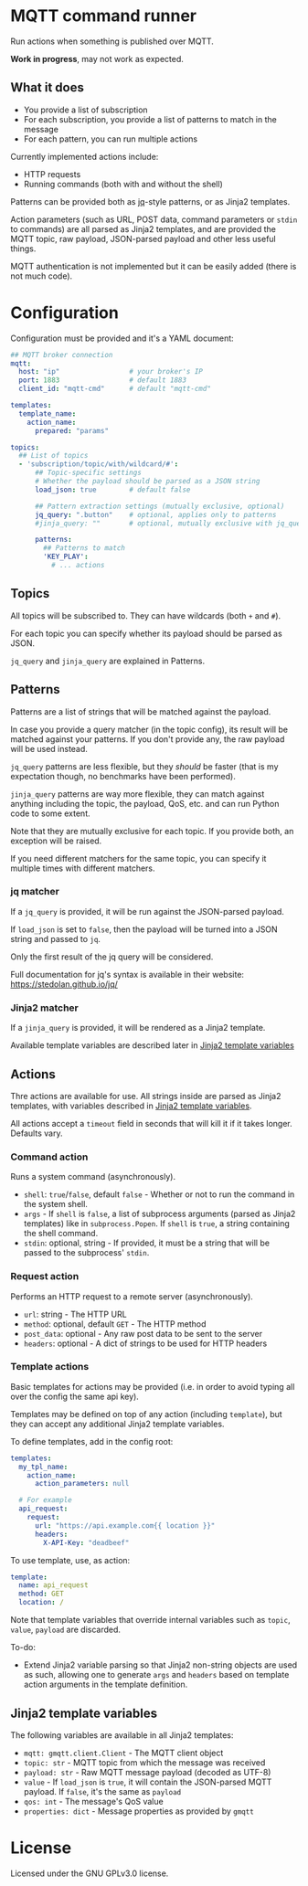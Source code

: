 # MQTT command runner

Run actions when something is published over MQTT.

**Work in progress**, may not work as expected.

## What it does

- You provide a list of subscription
- For each subscription, you provide a list of patterns to match in the
  message
- For each pattern, you can run multiple actions

Currently implemented actions include:

- HTTP requests
- Running commands (both with and without the shell)

Patterns can be provided both as [jq](https://stedolan.github.io/jq/)-style
patterns, or as Jinja2 templates.

Action parameters (such as URL, POST data, command parameters or
`stdin` to commands) are all parsed as Jinja2 templates, and are provided
the MQTT topic, raw payload, JSON-parsed payload and other less useful things.

MQTT authentication is not implemented but it can be easily added (there
is not much code).

# Configuration

Configuration must be provided and it's a YAML document:

```yaml
## MQTT broker connection
mqtt:
  host: "ip"                 # your broker's IP
  port: 1883                 # default 1883
  client_id: "mqtt-cmd"      # default "mqtt-cmd"

templates:
  template_name:
    action_name:
      prepared: "params"

topics:
  ## List of topics
  - 'subscription/topic/with/wildcard/#':
      ## Topic-specific settings
      # Whether the payload should be parsed as a JSON string
      load_json: true        # default false

      ## Pattern extraction settings (mutually exclusive, optional)
      jq_query: ".button"    # optional, applies only to patterns
      #jinja_query: ""       # optional, mutually exclusive with jq_query

      patterns:
        ## Patterns to match
        'KEY_PLAY':
          # ... actions
```

## Topics

All topics will be subscribed to. They can have wildcards (both `+` and `#`).

For each topic you can specify whether its payload should be parsed as JSON.

`jq_query` and `jinja_query` are explained in Patterns.

## Patterns

Patterns are a list of strings that will be matched against the payload.

In case you provide a query matcher (in the topic config), its result will be
matched against your patterns. If you don't provide any, the raw payload will
be used instead. 

`jq_query` patterns are less flexible, but they *should* be faster (that is my
expectation though, no benchmarks have been performed).

`jinja_query` patterns are way more flexible, they can match against anything
including the topic, the payload, QoS, etc. and can run Python code to 
some extent.

Note that they are mutually exclusive for each topic. If you provide both,
an exception will be raised.

If you need different matchers for the same topic, you can specify it multiple
times with different matchers.

### jq matcher

If a `jq_query` is provided, it will be run against the JSON-parsed payload.

If `load_json` is set to `false`, then the payload will be turned into a JSON
string and passed to `jq`.

Only the first result of the jq query will be considered.

Full documentation for jq's syntax is available in their website:
https://stedolan.github.io/jq/

### Jinja2 matcher

If a `jinja_query` is provided, it will be rendered as a Jinja2 template.

Available template variables are described later in
[Jinja2 template variables](#jinja2-template-variables)


## Actions

Thre actions are available for use. All strings inside are parsed as Jinja2
templates, with variables described in 
[Jinja2 template variables](#jinja2-template-variables).

All actions accept a `timeout` field in seconds that will kill it if it
takes longer. Defaults vary. 

### Command action

Runs a system command (asynchronously).

- `shell`: `true`/`false`, default `false` - Whether or not to run the
  command in the system shell.
- `args` - If `shell` is `false`, a list of subprocess arguments (parsed
  as Jinja2 templates) like in `subprocess.Popen`. If `shell` is `true`,
  a string containing the shell command.
- `stdin`: optional, string - If provided, it must be a string that will
  be passed to the subprocess' `stdin`.
  
### Request action

Performs an HTTP request to a remote server (asynchronously).

- `url`: string - The HTTP URL
- `method`: optional, default `GET` - The HTTP method
- `post_data`: optional - Any raw post data to be sent to the server
- `headers`: optional - A dict of strings to be used for HTTP headers

### Template actions

Basic templates for actions may be provided (i.e. in order to avoid
typing all over the config the same api key).

Templates may be defined on top of any action (including `template`),
but they can accept any additional Jinja2 template variables.

To define templates, add in the config root:

```yaml
templates:
  my_tpl_name:
    action_name:
      action_parameters: null

  # For example
  api_request:
    request:
      url: "https://api.example.com{{ location }}"
      headers:
        X-API-Key: "deadbeef" 
```

To use template, use, as action:

```yaml
template:
  name: api_request
  method: GET
  location: /
```

Note that template variables that override internal variables such as
`topic`, `value`, `payload` are discarded.

To-do:
- Extend Jinja2 variable parsing so that Jinja2 non-string objects are
  used as such, allowing one to generate `args` and `headers` based on
  template action arguments in the template definition.

## Jinja2 template variables

The following variables are available in all Jinja2 templates:

- `mqtt: gmqtt.client.Client` - The MQTT client object
- `topic: str` - MQTT topic from which the message was received
- `payload: str` - Raw MQTT message payload (decoded as UTF-8)
- `value` - If `load_json` is `true`, it will contain the JSON-parsed MQTT
   payload. If `false`, it's the same as `payload`
- `qos: int` - The message's QoS value
- `properties: dict` - Message properties as provided by `gmqtt`

# License

Licensed under the GNU GPLv3.0 license.

